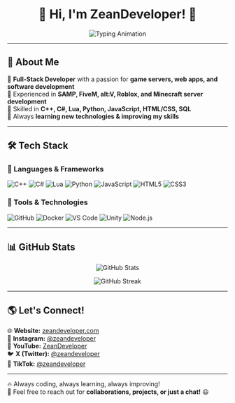 <h1 align="center">👋 Hi, I'm ZeanDeveloper! 🚀</h1>

<p align="center">
  <img src="https://readme-typing-svg.herokuapp.com?font=Fira+Code&pause=1000&color=F79F1F&width=435&lines=Full-Stack+Developer;Game+Server+Developer;Tech+Enthusiast;Open-Source+Contributor" alt="Typing Animation">
</p>

---

## 🚀 About Me  
🔹 **Full-Stack Developer** with a passion for **game servers, web apps, and software development**  
🔹 Experienced in **SAMP, FiveM, alt:V, Roblox, and Minecraft server development**  
🔹 Skilled in **C++, C#, Lua, Python, JavaScript, HTML/CSS, SQL**  
🔹 Always **learning new technologies & improving my skills**  

---

## 🛠 Tech Stack  
### 🔹 Languages & Frameworks  
![C++](https://img.shields.io/badge/C++-00599C?style=for-the-badge&logo=cplusplus&logoColor=white)
![C#](https://img.shields.io/badge/C%23-239120?style=for-the-badge&logo=csharp&logoColor=white)
![Lua](https://img.shields.io/badge/Lua-2C2D72?style=for-the-badge&logo=lua&logoColor=white)
![Python](https://img.shields.io/badge/Python-3776AB?style=for-the-badge&logo=python&logoColor=white)
![JavaScript](https://img.shields.io/badge/JavaScript-F7DF1E?style=for-the-badge&logo=javascript&logoColor=black)
![HTML5](https://img.shields.io/badge/HTML5-E34F26?style=for-the-badge&logo=html5&logoColor=white)
![CSS3](https://img.shields.io/badge/CSS3-1572B6?style=for-the-badge&logo=css3&logoColor=white)

### 🔹 Tools & Technologies  
![GitHub](https://img.shields.io/badge/GitHub-181717?style=for-the-badge&logo=github&logoColor=white)
![Docker](https://img.shields.io/badge/Docker-2496ED?style=for-the-badge&logo=docker&logoColor=white)
![VS Code](https://img.shields.io/badge/VSCode-007ACC?style=for-the-badge&logo=visualstudiocode&logoColor=white)
![Unity](https://img.shields.io/badge/Unity-000000?style=for-the-badge&logo=unity&logoColor=white)
![Node.js](https://img.shields.io/badge/Node.js-339933?style=for-the-badge&logo=nodedotjs&logoColor=white)

---

## 📊 GitHub Stats  
<p align="center">
  <img src="https://github-readme-stats.vercel.app/api?username=ZeanDeveloper&show_icons=true&theme=radical" alt="GitHub Stats">
</p>

<p align="center">
  <img src="https://github-readme-streak-stats.herokuapp.com/?user=ZeanDeveloper&theme=radical" alt="GitHub Streak">
</p>

---

## 🌎 Let's Connect!  
🌐 **Website:** [zeandeveloper.com](https://zeandeveloper.com)  
📸 **Instagram:** [@zeandeveloper](https://instagram.com/zeandeveloper)  
🎥 **YouTube:** [ZeanDeveloper](https://youtube.com/@zeandeveloper)  
🐦 **X (Twitter):** [@zeandeveloper](https://twitter.com/zeandeveloper)  
🎵 **TikTok:** [@zeandeveloper](https://tiktok.com/@zeandeveloper)  

---

🔥 Always coding, always learning, always improving!  
💬 Feel free to reach out for **collaborations, projects, or just a chat!** 😃  
